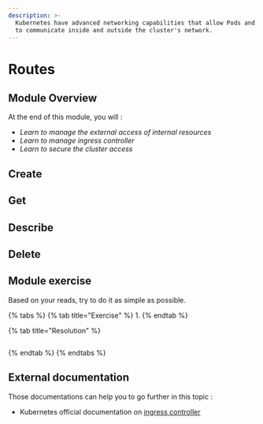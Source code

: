 ```yaml
---
description: >-
  Kubernetes have advanced networking capabilities that allow Pods and Services
  to communicate inside and outside the cluster's network.
---
```


# Routes

## Module Overview

At the end of this module, you will :

* _Learn to manage the external access of internal resources_
* _Learn to manage ingress controller_
* _Learn to secure the cluster access_

## Create

## Get

## Describe

## Delete

## Module exercise

Based on your reads, try to do it as simple as possible.

{% tabs %}
{% tab title="Exercise" %}
1.
{% endtab %}

{% tab title="Resolution" %}
```bash

```
{% endtab %}
{% endtabs %}

## External documentation

Those documentations can help you to go further in this topic :

* Kubernetes official documentation on [ingress controller](https://kubernetes.io/docs/concepts/services-networking/ingress/)

